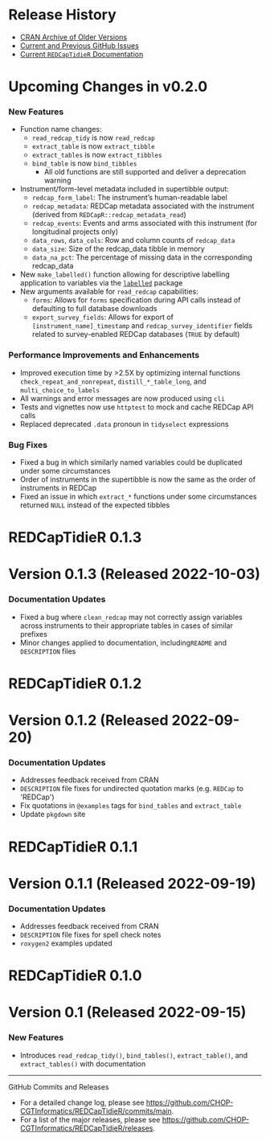 # Release History

* [CRAN Archive of Older Versions](https://cran.r-project.org/src/contrib/Archive/REDCapTidieR/)
* [Current and Previous GitHub Issues](https://github.com/CHOP-CGTInformatics/REDCapTidieR/issues)
* [Current `REDCapTidieR` Documentation](https://chop-cgtinformatics.github.io/REDCapTidieR/)

# Upcoming Changes in v0.2.0

### New Features

* Function name changes:
  * `read_redcap_tidy` is now `read_redcap`
  * `extract_table` is now `extract_tibble`
  * `extract_tables` is now `extract_tibbles`
  * `bind_table` is now `bind_tibbles`
    * All old functions are still supported and deliver a deprecation warning
* Instrument/form-level metadata included in supertibble output:
  * `redcap_form_label`: The instrument’s human-readable label
  * `redcap_metadata`: REDCap metadata associated with the instrument (derived from `REDCapR::redcap_metadata_read`)
  * `redcap_events`: Events and arms associated with this instrument (for longitudinal projects only)
  * `data_rows`, `data_cols`: Row and column counts of `redcap_data`
  * `data_size`: Size of the redcap_data tibble in memory
  * `data_na_pct`: The percentage of missing data in the corresponding redcap_data
* New `make_labelled()` function allowing for descriptive labelling application to variables via the [`labelled`](https://larmarange.github.io/labelled/) package
* New arguments available for `read_redcap` capabilities:
  * `forms`: Allows for `forms` specification during API calls instead of defaulting to full database downloads
  * `export_survey_fields`: Allows for export of `[instrument_name]_timestamp` and `redcap_survey_identifier` fields related to survey-enabled REDCap databases (`TRUE` by default)

### Performance Improvements and Enhancements

* Improved execution time by >2.5X by optimizing internal functions `check_repeat_and_nonrepeat`, `distill_*_table_long`, and `multi_choice_to_labels`
* All warnings and error messages are now produced using `cli`
* Tests and vignettes now use `httptest` to mock and cache REDCap API calls
* Replaced deprecated `.data` pronoun in `tidyselect` expressions

### Bug Fixes

* Fixed a bug in which similarly named variables could be duplicated under some circumstances
* Order of instruments in the supertibble is now the same as the order of instruments in REDCap
* Fixed an issue in which `extract_*` functions under some circumstances returned `NULL` instead of the expected tibbles

# REDCapTidieR 0.1.3

Version 0.1.3 (Released 2022-10-03)
==========================================================

### Documentation Updates

* Fixed a bug where `clean_redcap` may not correctly assign variables across instruments to their appropriate tables in cases of similar prefixes
* Minor changes applied to documentation, including`README` and `DESCRIPTION` files

# REDCapTidieR 0.1.2

Version 0.1.2 (Released 2022-09-20)
==========================================================

### Documentation Updates

* Addresses feedback received from CRAN
* `DESCRIPTION` file fixes for undirected quotation marks (e.g. `REDCap` to 'REDCap')
* Fix quotations in `@examples` tags for `bind_tables` and `extract_table`
* Update `pkgdown` site

# REDCapTidieR 0.1.1

Version 0.1.1 (Released 2022-09-19)
==========================================================

### Documentation Updates

* Addresses feedback received from CRAN
* `DESCRIPTION` file fixes for spell check notes
* `roxygen2` examples updated

# REDCapTidieR 0.1.0

Version 0.1 (Released 2022-09-15)
==========================================================

### New Features

* Introduces `read_redcap_tidy()`, `bind_tables()`, `extract_table()`, and `extract_tables()` with documentation

----------------------------------------

GitHub Commits and Releases

* For a detailed change log, please see https://github.com/CHOP-CGTInformatics/REDCapTidieR/commits/main.
* For a list of the major releases, please see https://github.com/CHOP-CGTInformatics/REDCapTidieR/releases.
